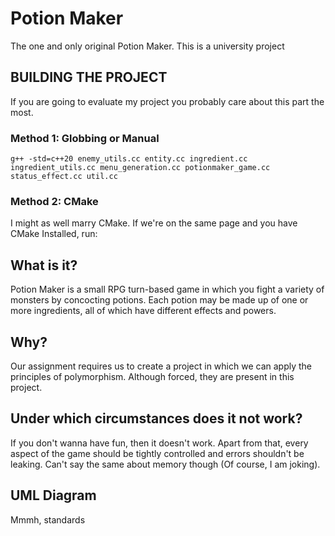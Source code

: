 # Potion Maker

The one and only original Potion Maker. This is a university project

## BUILDING THE PROJECT

If you are going to evaluate my project you probably care about this part the most.

### Method 1: Globbing or Manual

```
g++ -std=c++20 enemy_utils.cc entity.cc ingredient.cc ingredient_utils.cc menu_generation.cc potionmaker_game.cc status_effect.cc util.cc
```

### Method 2: CMake

I might as well marry CMake. If we're on the same page and you have CMake Installed, run:

## What is it?

Potion Maker is a small RPG turn-based game in which you fight a variety
of monsters by concocting potions. Each potion may be made up of one or more
ingredients, all of which have different effects and powers.

## Why?

Our assignment requires us to create a project in which we can apply the
principles of polymorphism. Although forced, they are present in this project.

## Under which circumstances does it not work?

If you don't wanna have fun, then it doesn't work. Apart from that, every
aspect of the game should be tightly controlled and errors shouldn't be leaking.
Can't say the same about memory though (Of course, I am joking).

## UML Diagram

Mmmh, standards


